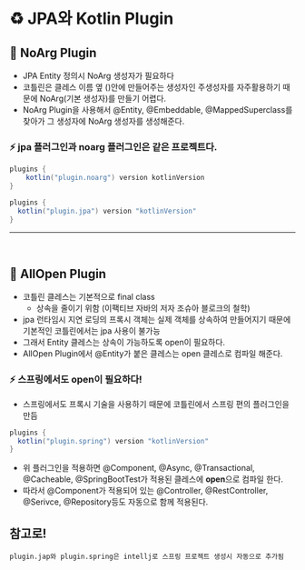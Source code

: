 # ♻️ JPA와 Kotlin Plugin

## 📌 NoArg Plugin

- JPA Entity 정의시 NoArg 생성자가 필요하다
- 코틀린은 클레스 이름 옆 ()안에 만들어주는 생성자인 주생성자를 자주활용하기 때문에 NoArg(기본 생성자)를 만들기 어렵다.
- NoArg Plugin을 사용해서 @Entity, @Embeddable, @MappedSuperclass를 찾아가 그 생성자에 NoArg 생성자를 생성해준다.

### ⚡️ jpa 플러그인과 noarg 플러그인은 같은 프로젝트다.

```gradle
plugins {
 	kotlin("plugin.noarg") version kotlinVersion
}
```

```gradle 
plugins {
  kotlin("plugin.jpa") version "kotlinVersion"
}
```

--- 
<br>

## 📌 AllOpen Plugin

- 코틀린 클레스는 기본적으로 final class
  - 상속을 줄이기 위함 (이팩티브 자바의 저자 조슈아 블로크의 철학)
- jpa 런타임시 지연 로딩의 프록시 객체는 실제 객체를 상속하여 만들어지기 때문에 기본적인 코틀린에서는 jpa 사용이 불가능
- 그래서 Entity 클레스는 상속이 가능하도록 open이 필요하다.
- AllOpen Plugin에서 @Entity가 붙은 클레스는 open 클레스로 컴파일 해준다.


### ⚡️ 스프링에서도 open이 필요하다!

- 스프링에서도 프록시 기술을 사용하기 때문에 코틀린에서 스프링 편의 플러그인을 만듬

```gradle
plugins { 
  kotlin("plugin.spring") version "kotlinVersion"
}
```

- 위 플러그인을 적용하면 @Component, @Async, @Transactional, @Cacheable, @SpringBootTest가 적용된 클레스에 **open**으로 컴파일 한다.
- 따라서 @Component가 적용되어 있는 @Controller, @RestController, @Serivce, @Repository등도 자동으로 함께 적용된다.


## 참고로!
    plugin.jap와 plugin.spring은 intellj로 스프링 프로젝트 생성시 자동으로 추가됨